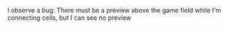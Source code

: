 I observe a bug: There must be a preview above the game field while I'm connecting cells, but I can see no preview
